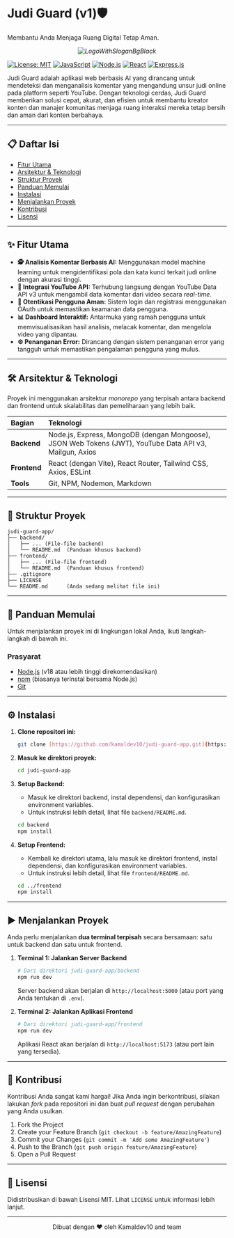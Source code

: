 # Judi Guard (v1)🛡 
<p align="left">Membantu Anda Menjaga Ruang Digital Tetap Aman.</p>

*<p align="center">![LogoWithSloganBgBlack](https://github.com/user-attachments/assets/162c46d0-584a-40ce-bfab-5f4290028cb9) </p>*

[![License: MIT](https://img.shields.io/badge/License-MIT-yellow.svg)](https://opensource.org/licenses/MIT)
[![JavaScript](https://img.shields.io/badge/JavaScript-ES6+-yellow?logo=javascript&logoColor=black)](https://www.javascript.com/)
[![Node.js](https://img.shields.io/badge/Node.js-18.x-green?logo=node.js)](https://nodejs.org/)
[![React](https://img.shields.io/badge/React-18.x-blue?logo=react)](https://reactjs.org/)
[![Express.js](https://img.shields.io/badge/Express.js-4.x-lightgrey?logo=express)](https://expressjs.com/)

Judi Guard adalah aplikasi web berbasis AI yang dirancang untuk mendeteksi dan menganalisis komentar yang mengandung unsur judi online pada platform seperti YouTube. Dengan teknologi cerdas, Judi Guard memberikan solusi cepat, akurat, dan efisien untuk membantu kreator konten dan manajer komunitas menjaga ruang interaksi mereka tetap bersih dan aman dari konten berbahaya.


---

## 📋 Daftar Isi

- [Fitur Utama](#-fitur-utama)
- [Arsitektur & Teknologi](#-arsitektur--teknologi)
- [Struktur Proyek](#-struktur-proyek)
- [Panduan Memulai](#-panduan-memulai)
- [Instalasi](#-instalasi)
- [Menjalankan Proyek](#-menjalankan-proyek)
- [Kontribusi](#-kontribusi)
- [Lisensi](#-lisensi)

---

## ✨ Fitur Utama

-   **🕵️ Analisis Komentar Berbasis AI:** Menggunakan model machine learning untuk mengidentifikasi pola dan kata kunci terkait judi online dengan akurasi tinggi.
-   **🔗 Integrasi YouTube API:** Terhubung langsung dengan YouTube Data API v3 untuk mengambil data komentar dari video secara *real-time*.
-   **👤 Otentikasi Pengguna Aman:** Sistem login dan registrasi menggunakan OAuth untuk memastikan keamanan data pengguna.
-   **📊 Dashboard Interaktif:** Antarmuka yang ramah pengguna untuk memvisualisasikan hasil analisis, melacak komentar, dan mengelola video yang dipantau.
-   **⚙️ Penanganan Error:** Dirancang dengan sistem penanganan error yang tangguh untuk memastikan pengalaman pengguna yang mulus.

---

## 🛠️ Arsitektur & Teknologi

Proyek ini menggunakan arsitektur *monorepo* yang terpisah antara backend dan frontend untuk skalabilitas dan pemeliharaan yang lebih baik.

| Bagian    | Teknologi                                                                                              |
| :-------- | :----------------------------------------------------------------------------------------------------- |
| **Backend** | Node.js, Express, MongoDB (dengan Mongoose), JSON Web Tokens (JWT), YouTube Data API v3, Mailgun, Axios |
| **Frontend**| React (dengan Vite), React Router, Tailwind CSS, Axios, ESLint                                           |
| **Tools** | Git, NPM, Nodemon, Markdown                                                                            |

---

## 📁 Struktur Proyek

```
judi-guard-app/
├── backend/
│   ├── ... (File-file backend)
│   └── README.md  (Panduan khusus backend)
├── frontend/
│   ├── ... (File-file frontend)
│   └── README.md  (Panduan khusus frontend)
├── .gitignore
├── LICENSE
└── README.md      (Anda sedang melihat file ini)
```

---

## 🚀 Panduan Memulai

Untuk menjalankan proyek ini di lingkungan lokal Anda, ikuti langkah-langkah di bawah ini.

### Prasyarat

-   [Node.js](https://nodejs.org/en/) (v18 atau lebih tinggi direkomendasikan)
-   [npm](https://www.npmjs.com/) (biasanya terinstal bersama Node.js)
-   [Git](https://git-scm.com/)

---

## ⚙️ Instalasi

1.  **Clone repositori ini:**
    ```sh
    git clone [https://github.com/kamaldev10/judi-guard-app.git](https://github.com/kamaldev10/judi-guard-app.git)
    ```

2.  **Masuk ke direktori proyek:**
    ```sh
    cd judi-guard-app
    ```

3.  **Setup Backend:**
    -   Masuk ke direktori backend, instal dependensi, dan konfigurasikan environment variables.
    -   Untuk instruksi lebih detail, lihat file `backend/README.md`.
    ```sh
    cd backend
    npm install
    ```

4.  **Setup Frontend:**
    -   Kembali ke direktori utama, lalu masuk ke direktori frontend, instal dependensi, dan konfigurasikan environment variables.
    -   Untuk instruksi lebih detail, lihat file `frontend/README.md`.
    ```sh
    cd ../frontend
    npm install
    ```

---

## ▶️ Menjalankan Proyek

Anda perlu menjalankan **dua terminal terpisah** secara bersamaan: satu untuk backend dan satu untuk frontend.

1.  **Terminal 1: Jalankan Server Backend**
    ```sh
    # Dari direktori judi-guard-app/backend
    npm run dev
    ```
    Server backend akan berjalan di `http://localhost:5000` (atau port yang Anda tentukan di `.env`).

2.  **Terminal 2: Jalankan Aplikasi Frontend**
    ```sh
    # Dari direktori judi-guard-app/frontend
    npm run dev
    ```
    Aplikasi React akan berjalan di `http://localhost:5173` (atau port lain yang tersedia).

---

## 🤝 Kontribusi

Kontribusi Anda sangat kami hargai! Jika Anda ingin berkontribusi, silakan lakukan *fork* pada repositori ini dan buat *pull request* dengan perubahan yang Anda usulkan.

1.  Fork the Project
2.  Create your Feature Branch (`git checkout -b feature/AmazingFeature`)
3.  Commit your Changes (`git commit -m 'Add some AmazingFeature'`)
4.  Push to the Branch (`git push origin feature/AmazingFeature`)
5.  Open a Pull Request

---

## 📄 Lisensi

Didistribusikan di bawah Lisensi MIT. Lihat `LICENSE` untuk informasi lebih lanjut.

---
<p align="center">Dibuat dengan ❤️ oleh Kamaldev10 and team</p>
